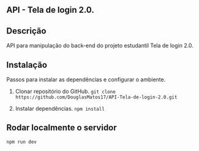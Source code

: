 ## API - Tela de login 2.0.

## Descrição
API para manipulação do back-end do projeto estudantil Tela de login 2.0.

## Instalação
Passos para instalar as dependências e configurar o ambiente.

1. Clonar repositório do GitHub.
``git clone https://github.com/DouglasMatos17/API-Tela-de-login-2.0.git``

2. Instalar dependências.
``npm install``

## Rodar localmente o servidor 
`` npm run dev ``